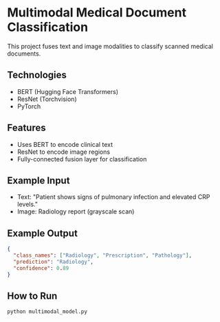 # Multimodal Medical Document Classification

This project fuses text and image modalities to classify scanned medical documents.

## Technologies
- BERT (Hugging Face Transformers)
- ResNet (Torchvision)
- PyTorch

## Features
- Uses BERT to encode clinical text
- ResNet to encode image regions
- Fully-connected fusion layer for classification

## Example Input
- Text: "Patient shows signs of pulmonary infection and elevated CRP levels."
- Image: Radiology report (grayscale scan)

## Example Output
```json
{
  "class_names": ["Radiology", "Prescription", "Pathology"],
  "prediction": "Radiology",
  "confidence": 0.89
}
```

## How to Run
```bash
python multimodal_model.py
```